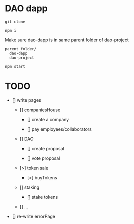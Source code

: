 # DAO dapp

`git clone`

`npm i`

Make sure dao-dapp is in same parent folder of dao-project

```
parent_folder/
  dao-dapp
  dao-project
```

`npm start`

# TODO

- [] write pages

  - [] companiesHouse

    - [] create a company

    - [] pay employees/collaborators

  - [] DAO

    - [] create proposal

    - [] vote proposal

  - [>] token sale

    - [>] buyTokens

  - [] staking

    - [] stake tokens

  - [] ...

- [] re-write errorPage
